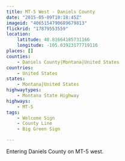 ```yaml
---
title: MT-5 West - Daniels County
date: "2015-05-09T10:18:45Z"
imageid: "4065154790689679813"
flickrid: "17879553559"
location:
    latitude: 48.81664185731166
    longitude: -105.03923177719116
places: []
counties:
    - Daniels County|Montana|United States
countries:
    - United States
states:
    - Montana|United States
highwaytypes:
    - Montana State Highway
highways:
    - MT-5
tags:
    - Welcome Sign
    - County Line
    - Big Green Sign

---
```

Entering Daniels County on MT-5 west.